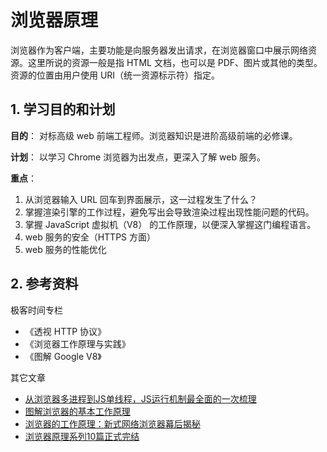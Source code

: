 # 浏览器原理


浏览器作为客户端，主要功能是向服务器发出请求，在浏览器窗口中展示网络资源。这里所说的资源一般是指 HTML 文档，也可以是 PDF、图片或其他的类型。资源的位置由用户使用 URI（统一资源标示符）指定。


## 1. 学习目的和计划

**目的**： 对标高级 web 前端工程师。浏览器知识是进阶高级前端的必修课。

**计划**： 以学习 Chrome 浏览器为出发点，更深入了解 web 服务。

**重点**：     

1. 从浏览器输入 URL 回车到界面展示，这一过程发生了什么？
2. 掌握渲染引擎的工作过程，避免写出会导致渲染过程出现性能问题的代码。
3. 掌握 JavaScript 虚拟机（V8） 的工作原理，以便深入掌握这门编程语言。
4. web 服务的安全（HTTPS 方面）
5. web 服务的性能优化


## 2. 参考资料

极客时间专栏
- 《透视 HTTP 协议》
- 《浏览器工作原理与实践》
- 《图解 Google V8》

其它文章
- [从浏览器多进程到JS单线程，JS运行机制最全面的一次梳理](https://imweb.io/topic/5b72d4ef15554e6d3409f817)
- [图解浏览器的基本工作原理 ](https://zhuanlan.zhihu.com/p/47407398)
- [浏览器的工作原理：新式网络浏览器幕后揭秘](https://www.html5rocks.com/zh/tutorials/internals/howbrowserswork/)
- [浏览器原理系列10篇正式完结](https://juejin.im/post/5c6d3e026fb9a04a0d576f98)


 
